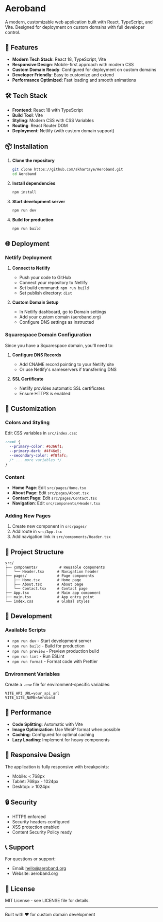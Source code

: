 # Aeroband

A modern, customizable web application built with React, TypeScript, and Vite. Designed for deployment on custom domains with full developer control.

## 🚀 Features

- **Modern Tech Stack**: React 18, TypeScript, Vite
- **Responsive Design**: Mobile-first approach with modern CSS
- **Custom Domain Ready**: Configured for deployment on custom domains
- **Developer Friendly**: Easy to customize and extend
- **Performance Optimized**: Fast loading and smooth animations

## 🛠️ Tech Stack

- **Frontend**: React 18 with TypeScript
- **Build Tool**: Vite
- **Styling**: Modern CSS with CSS Variables
- **Routing**: React Router DOM
- **Deployment**: Netlify (with custom domain support)

## 📦 Installation

1. **Clone the repository**
   ```bash
   git clone https://github.com/skhartaye/Aeroband.git
   cd Aeroband
   ```

2. **Install dependencies**
   ```bash
   npm install
   ```

3. **Start development server**
   ```bash
   npm run dev
   ```

4. **Build for production**
   ```bash
   npm run build
   ```

## 🌐 Deployment

### Netlify Deployment

1. **Connect to Netlify**
   - Push your code to GitHub
   - Connect your repository to Netlify
   - Set build command: `npm run build`
   - Set publish directory: `dist`

2. **Custom Domain Setup**
   - In Netlify dashboard, go to Domain settings
   - Add your custom domain (aeroband.org)
   - Configure DNS settings as instructed

### Squarespace Domain Configuration

Since you have a Squarespace domain, you'll need to:

1. **Configure DNS Records**
   - Add CNAME record pointing to your Netlify site
   - Or use Netlify's nameservers if transferring DNS

2. **SSL Certificate**
   - Netlify provides automatic SSL certificates
   - Ensure HTTPS is enabled

## 🎨 Customization

### Colors and Styling
Edit CSS variables in `src/index.css`:
```css
:root {
  --primary-color: #6366f1;
  --primary-dark: #4f46e5;
  --secondary-color: #f8fafc;
  /* ... more variables */
}
```

### Content
- **Home Page**: Edit `src/pages/Home.tsx`
- **About Page**: Edit `src/pages/About.tsx`
- **Contact Page**: Edit `src/pages/Contact.tsx`
- **Navigation**: Edit `src/components/Header.tsx`

### Adding New Pages
1. Create new component in `src/pages/`
2. Add route in `src/App.tsx`
3. Add navigation link in `src/components/Header.tsx`

## 📁 Project Structure

```
src/
├── components/          # Reusable components
│   └── Header.tsx      # Navigation header
├── pages/              # Page components
│   ├── Home.tsx        # Home page
│   ├── About.tsx       # About page
│   └── Contact.tsx     # Contact page
├── App.tsx             # Main app component
├── main.tsx            # App entry point
└── index.css           # Global styles
```

## 🔧 Development

### Available Scripts

- `npm run dev` - Start development server
- `npm run build` - Build for production
- `npm run preview` - Preview production build
- `npm run lint` - Run ESLint
- `npm run format` - Format code with Prettier

### Environment Variables

Create a `.env` file for environment-specific variables:
```env
VITE_API_URL=your_api_url
VITE_SITE_NAME=Aeroband
```

## 🚀 Performance

- **Code Splitting**: Automatic with Vite
- **Image Optimization**: Use WebP format when possible
- **Caching**: Configured for optimal caching
- **Lazy Loading**: Implement for heavy components

## 📱 Responsive Design

The application is fully responsive with breakpoints:
- Mobile: < 768px
- Tablet: 768px - 1024px
- Desktop: > 1024px

## 🔒 Security

- HTTPS enforced
- Security headers configured
- XSS protection enabled
- Content Security Policy ready

## 📞 Support

For questions or support:
- Email: hello@aeroband.org
- Website: aeroband.org

## 📄 License

MIT License - see LICENSE file for details.

---

Built with ❤️ for custom domain development 
